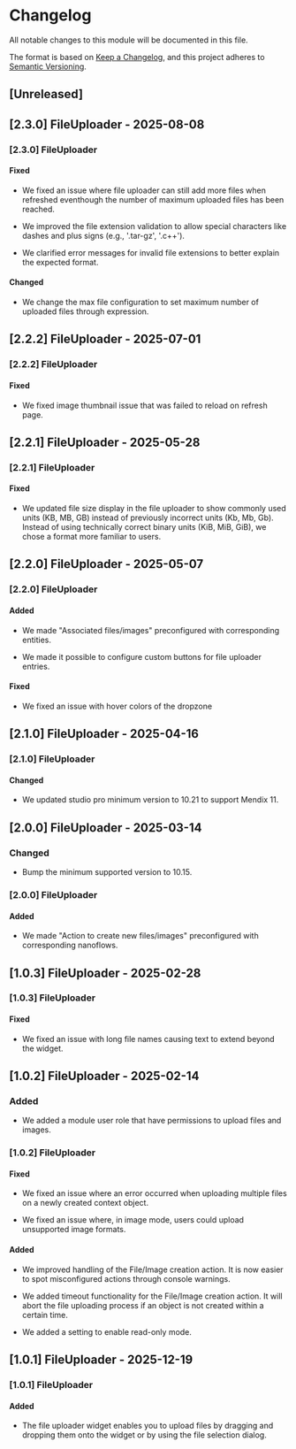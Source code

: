 # Changelog

All notable changes to this module will be documented in this file.

The format is based on [Keep a Changelog](https://keepachangelog.com/en/1.0.0/), and this project adheres to [Semantic Versioning](https://semver.org/spec/v2.0.0.html).

## [Unreleased]

## [2.3.0] FileUploader - 2025-08-08

### [2.3.0] FileUploader

#### Fixed

- We fixed an issue where file uploader can still add more files when refreshed eventhough the number of maximum uploaded files has been reached.

- We improved the file extension validation to allow special characters like dashes and plus signs (e.g., '.tar-gz', '.c++').

- We clarified error messages for invalid file extensions to better explain the expected format.

#### Changed

- We change the max file configuration to set maximum number of uploaded files through expression.

## [2.2.2] FileUploader - 2025-07-01

### [2.2.2] FileUploader

#### Fixed

- We fixed image thumbnail issue that was failed to reload on refresh page.

## [2.2.1] FileUploader - 2025-05-28

### [2.2.1] FileUploader

#### Fixed

- We updated file size display in the file uploader to show commonly used units (KB, MB, GB) instead of previously incorrect units (Kb, Mb, Gb). Instead of using technically correct binary units (KiB, MiB, GiB), we chose a format more familiar to users.

## [2.2.0] FileUploader - 2025-05-07

### [2.2.0] FileUploader

#### Added

- We made "Associated files/images" preconfigured with corresponding entities.

- We made it possible to configure custom buttons for file uploader entries.

#### Fixed

- We fixed an issue with hover colors of the dropzone

## [2.1.0] FileUploader - 2025-04-16

### [2.1.0] FileUploader

#### Changed

- We updated studio pro minimum version to 10.21 to support Mendix 11.

## [2.0.0] FileUploader - 2025-03-14

### Changed

- Bump the minimum supported version to 10.15.

### [2.0.0] FileUploader

#### Added

- We made "Action to create new files/images" preconfigured with corresponding nanoflows.

## [1.0.3] FileUploader - 2025-02-28

### [1.0.3] FileUploader

#### Fixed

- We fixed an issue with long file names causing text to extend beyond the widget.

## [1.0.2] FileUploader - 2025-02-14

### Added

- We added a module user role that have permissions to upload files and images.

### [1.0.2] FileUploader

#### Fixed

- We fixed an issue where an error occurred when uploading multiple files on a newly created context object.

- We fixed an issue where, in image mode, users could upload unsupported image formats.

#### Added

- We improved handling of the File/Image creation action. It is now easier to spot misconfigured actions through console warnings.

- We added timeout functionality for the File/Image creation action. It will abort the file uploading process if an object is not created within a certain time.

- We added a setting to enable read-only mode.

## [1.0.1] FileUploader - 2025-12-19

### [1.0.1] FileUploader

#### Added

- The file uploader widget enables you to upload files by dragging and dropping them onto the widget or by using the file selection dialog.
